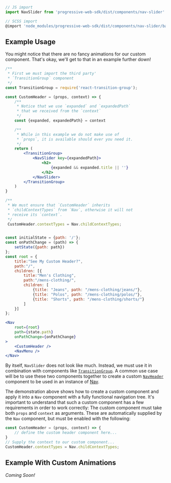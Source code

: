 ```js static
// JS import
import NavSlider from 'progressive-web-sdk/dist/components/nav-slider'

// SCSS import
@import 'node_modules/progressive-web-sdk/dist/components/nav-slider/base';
```

## Example Usage

You might notice that there are no fancy animations for our custom component. That's okay, we'll get to that in an example further down!

```jsx
/**
 * First we must import the third party'
 * `TransitionGroup` component
 */
const TransitionGroup = require('react-transition-group');

const CustomHeader = (props, context) => {
    /**
     * Notice that we use `expanded` and `expandedPath`
     * that we received from the `context`
     */
    const {expanded, expandedPath} = context

    /**
     * While in this example we do not make use of
     * `props`, it is available should ever you need it.
     */
    return (
        <TransitionGroup>
            <NavSlider key={expandedPath}>
                <h2>
                    {expanded && expanded.title || ''}
                </h2>
            </NavSlider>
        </TransitionGroup>
    )
}

/**
 * We must ensure that `CustomHeader` inherits
 * `childContextTypes` from `Nav`, otherwise it will not
 * receive its `context`.
 */
 CustomHeader.contextTypes = Nav.childContextTypes;


const initialState = {path: '/'};
const onPathChange = (path) => {
    setState({path: path})
};
const root = {
    title:"See My Custom Header?",
    path:"/",
    children: [{
        title:"Men's Clothing",
        path:"/mens-clothing/",
        children: [
            {title: "Jeans", path: "/mens-clothing/jeans/"},
            {title: "Polos", path: "/mens-clothing/polos/"},
            {title: "Shorts", path: "/mens-clothing/shorts/"}
        ]
    }]
};

<Nav
    root={root}
    path={state.path}
    onPathChange={onPathChange}
>
    <CustomHeader />
    <NavMenu />
</Nav>
```

By itself, `NavSlider` does not look like much. Instead, we must use it in combination with components like [`TransitionGroup`](https://github.com/reactjs/react-transition-group). A common use case will be to use these two components together to create a custom [`NavHeader`](#!/NavHeader) component to be used in an instance of [Nav](#!/Nav).

The demonstration above shows how to create a custom component and apply it into a `Nav` component with a fully functional navigation tree. It's important to understand that such a custom component has a few requirements in order to work correctly: The custom component must take both `props` and `context` as arguments. These are automatically supplied by the `Nav` component, but must be enabled with the following:

```js static
const CustomHeader = (props, context) => {
    // define the custom header component here...
}
// Supply the context to our custom component...
CustomHeader.contextTypes = Nav.childContextTypes;
```


## Example With Custom Animations

_Coming Soon!_
